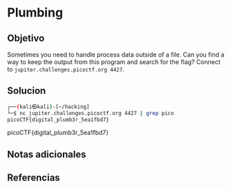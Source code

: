 # Plumbing


## Objetivo
Sometimes you need to handle process data outside of a file. Can you find a way to keep the output from this program and search for the flag? Connect to `jupiter.challenges.picoctf.org 4427`.

## Solucion
```bash
┌──(kali㉿kali)-[~/hacking]
└─$ nc jupiter.challenges.picoctf.org 4427 | grep pico
picoCTF{digital_plumb3r_5ea1fbd7}

```
picoCTF{digital_plumb3r_5ea1fbd7}
## Notas adicionales

## Referencias